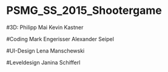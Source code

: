 # PSMG_SS_2015_Shootergame

#3D: 
Philipp Mai
Kevin Kastner

#Coding
Mark Engerisser
Alexander Seipel

#UI-Design
Lena Manschewski

#Leveldesign
Janina Schifferl
